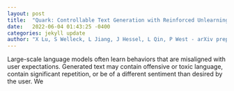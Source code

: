 ```yaml
---
layout: post
title:  "Quark: Controllable Text Generation with Reinforced Unlearning"
date:   2022-06-04 01:43:25 -0400
categories: jekyll update
author: "X Lu, S Welleck, L Jiang, J Hessel, L Qin, P West - arXiv preprint arXiv , 2022"
---
```

Large-scale language models often learn behaviors that are misaligned with user expectations. Generated text may contain offensive or toxic language, contain significant repetition, or be of a different sentiment than desired by the user. We